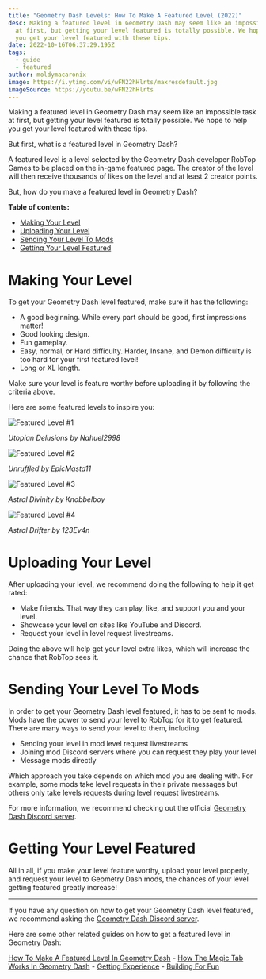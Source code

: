 ```yaml
---
title: "Geometry Dash Levels: How To Make A Featured Level (2022)"
desc: Making a featured level in Geometry Dash may seem like an impossible task
  at first, but getting your level featured is totally possible. We hope to help
  you get your level featured with these tips.
date: 2022-10-16T06:37:29.195Z
tags:
  - guide
  - featured
author: moldymacaronix
image: https://i.ytimg.com/vi/wFN22hHlrts/maxresdefault.jpg
imageSource: https://youtu.be/wFN22hHlrts
---
```

Making a featured level in Geometry Dash may seem like an impossible task at first, but getting your level featured is totally possible. We hope to help you get your level featured with these tips.

But first, what is a featured level in Geometry Dash?

A﻿ featured level is a level selected by the Geometry Dash developer RobTop Games to be placed on the in-game featured page. The creator of the level will then receive thousands of likes on the level and at least 2 creator points.

But, how do you make a featured level in Geometry Dash?

**Table of contents:**

* [Making Your Level](#making-your-level)
* [Uploading Your Level](#uploading-your-level)
* [Sending Your Level To Mods](#sending-your-level-to-mods)
* [Getting Your Level Featured](#getting-your-level-featured)

# Making Your Level

To get your Geometry Dash level featured, make sure it has the following:

* A﻿ good beginning. While every part should be good, first impressions matter!
* ﻿Good looking design.
* Fun gameplay.
* Easy, normal, or Hard difficulty. Harder, Insane, and Demon difficulty is too hard for your first featured level!
* Long or XL length.

Make sure your level is feature worthy before uploading it by following the criteria above.

Here are some featured levels to inspire you:

![Featured Level #1](https://i.ytimg.com/vi/wFN22hHlrts/maxresdefault.jpg)

﻿*Utopian Delusions by Nahuel2998*

![Featured Level #2](https://img.youtube.com/vi/qMvoYgUAGCQ/maxresdefault.jpg)

*Unruffled by EpicMasta11*

![Featured Level #3](https://img.youtube.com/vi/Tpc0d7Te1QU/maxresdefault.jpg)

*Astral Divinity by Knobbelboy*

![Featured Level #4](https://img.youtube.com/vi/K1r2HucZ-Ww/maxresdefault.jpg)

*Astral Drifter by 123Ev4n*

# Uploading Your Level

After uploading your level, we recommend doing the following to help it get rated:

* Make friends. That way they can play, like, and support you and your level.
* Showcase your level on sites like YouTube and Discord.
* Request your level in level request livestreams.

Doing the above will help get your level extra likes, which will increase the chance that RobTop sees it.

# Sending Your Level To Mods

In order to get your Geometry Dash level featured, it has to be sent to mods. Mods have the power to send your level to RobTop for it to get featured. There are many ways to send your level to them, including:

* Sending your level in mod level request livestreams
* Joining mod Discord servers where you can request they play your level
* Message mods directly

Which approach you take depends on which mod you are dealing with. For example, some mods take level requests in their private messages but others only take levels requests during level request livestreams.

For more information, we recommend checking out the official [Geometry Dash Discord server](https://discord.gg/geometrydash).

# Getting Your Level Featured

All in all, if you make your level feature worthy, upload your level properly, and request your level to Geometry Dash mods, the chances of your level getting featured greatly increase!

- - -

If you have any question on how to get your Geometry Dash level featured, we recommend asking the [Geometry Dash Discord server](https://discord.gg/geometrydash).

Here are some other related guides on how to get a featured level in Geometry Dash:

[How To Make A Featured Level In Geometry Dash](/posts/featured-level-guide/) - [﻿How The Magic Tab Works In Geometry Dash](/posts/magic-tab-mystery/) - [Getting Experience](/posts/getting-experience/) - [Building For Fun](/posts/building-for-fun/)